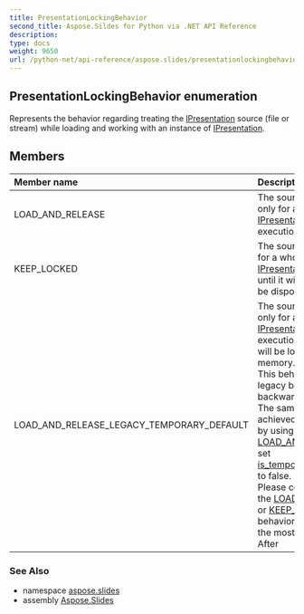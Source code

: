 ```yaml
---
title: PresentationLockingBehavior
second_title: Aspose.Sildes for Python via .NET API Reference
description: 
type: docs
weight: 9650
url: /python-net/api-reference/aspose.slides/presentationlockingbehavior/
---
```


## PresentationLockingBehavior enumeration

Represents the behavior regarding treating the [IPresentation](/slides/python-net/api-reference/aspose.slides/ipresentation/) source (file or <br/>            stream) while loading and working with an instance of [IPresentation](/slides/python-net/api-reference/aspose.slides/ipresentation/).

## Members
| Member name | Description |
| :- | :- |
|LOAD_AND_RELEASE|The source will be locked only for a time of [IPresentation](/slides/python-net/api-reference/aspose.slides/ipresentation/) constructor execution.|
|KEEP_LOCKED|The source will be locked for a whole lifetime of [IPresentation](/slides/python-net/api-reference/aspose.slides/ipresentation/) instance, until it will <br/>            be disposed.|
|LOAD_AND_RELEASE_LEGACY_TEMPORARY_DEFAULT|The source will be locked only for a time of [IPresentation](/slides/python-net/api-reference/aspose.slides/ipresentation/) constructor execution, all BLOBs <br/>            will be loaded into memory.<br/>            This behavior is the legacy behavior to provide backward compatibility. The same behavior can be achieved <br/>            by using [LOAD_AND_RELEASE](/slides/python-net/api-reference/aspose.slides/presentationlockingbehavior/) and set [is_temporary_files_allowed](/slides/python-net/api-reference/aspose.slides/iblobmanagementoptions/) <br/>            to false. <br/>            Please consider choosing the [LOAD_AND_RELEASE](/slides/python-net/api-reference/aspose.slides/presentationlockingbehavior/) or [KEEP_LOCKED](/slides/python-net/api-reference/aspose.slides/presentationlockingbehavior/) behavior, what is <br/>            the most suitable for you. <br/>            After|

### See Also

* namespace [aspose.slides](/slides/python-net/api-reference/aspose.slides/)
* assembly [Aspose.Slides](/slides/python-net/api-reference/)

